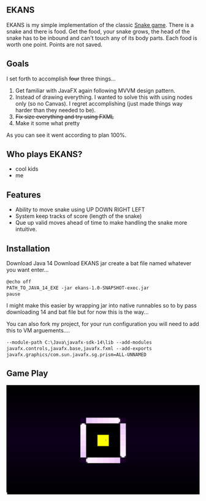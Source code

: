 EKANS
-----
EKANS is my simple implementation of the classic [Snake game](https://en.wikipedia.org/wiki/Snake_(video_game_genre)). There is a snake and there is food. Get the food, your snake grows, the head of the snake has to be inbound and can't touch any of its body parts. Each food is worth one point. Points are not saved.

Goals
-----
I set forth to accomplish <s>four</s> three things...

1. Get familiar with JavaFX again following MVVM design pattern.
2. Instead of drawing everything. I wanted to solve this with using nodes only (so no Canvas). I regret accomplishing (just made things way harder than they needed to be).
3. <s>Fix size everything and try using FXML</s>
4. Make it some what pretty

As you can see it went according to plan 100%.

Who plays EKANS?
------------
* cool kids
* me

Features
---------
* Ability to move snake using UP DOWN RIGHT LEFT
* System keep tracks of score (length of the snake)
* Que up valid moves ahead of time to make handling the snake more intuitive.

Installation
------------
Download Java 14
Download EKANS jar 
create a bat file named whatever you want
enter...

	@echo off
	PATH_TO_JAVA_14_EXE -jar ekans-1.0-SNAPSHOT-exec.jar
	pause

I might make this easier by wrapping jar into native runnables so to by pass downloading 14 and bat file but for now this is the way...

You can also fork my project, for your run configuration you will need to add this to VM arguements....

	--module-path C:\Java\javafx-sdk-14\lib --add-modules javafx.controls,javafx.base,javafx.fxml --add-exports javafx.graphics/com.sun.javafx.sg.prism=ALL-UNNAMED

Game Play
---------

![gameplay](ekans.gif)